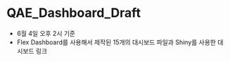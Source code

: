 # QAE_Dashboard_Draft
- 6월 4일 오후 2시 기준
- Flex Dashboard를 사용해서 제작된 15개의 대시보드 파일과 Shiny를 사용한 대시보드 링크 
